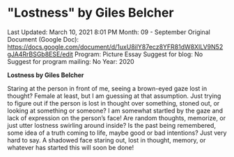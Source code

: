 # "Lostness" by Giles Belcher

Last Updated: March 10, 2021 8:01 PM
Month: 09 - September
Original Document (Google Doc): https://docs.google.com/document/d/1uxU8ilY87ecz8YFR81dW8XILV9N52gJA4RrBSGb8ESE/edit
Program: Picture Essay
Suggest for blog: No
Suggest for program mailing: No
Year: 2020

**Lostness by Giles Belcher**

Staring at the person in front of me, seeing a brown-eyed gaze lost in thought? Female at least, but I am guessing at that assumption. Just trying to figure out if the person is lost in thought over something, stoned out, or looking at something or someone? I am somewhat startled by the gaze and lack of expression on the person’s face! Are random thoughts, memorize, or just utter lostness swirling around inside? Is the past being remembered, some idea of a truth coming to life, maybe good or bad intentions? Just very hard to say. A shadowed face staring out, lost in thought, memory, or whatever has started this will soon be done!